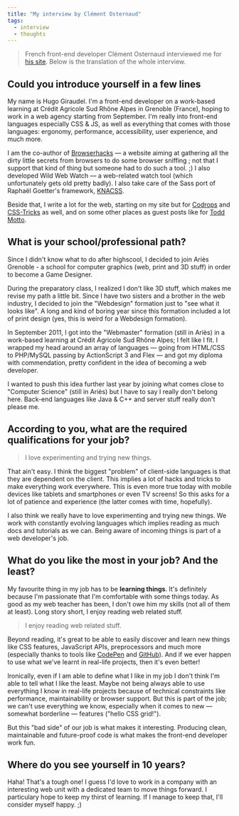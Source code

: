 ```yaml
---
title: "My interview by Clément Osternaud"
tags:
  - interview
  - thoughts
---
```


> French front-end developer Clément Osternaud interviewed me for [his site](http://myressources.com/interview-hugo-giraudel/). Below is the translation of the whole interview. 

## Could you introduce yourself in a few lines

My name is Hugo Giraudel. I'm a front-end developer on a work-based learning at Crédit Agricole Sud Rhône Alpes in Grenoble (France), hoping to work in a web agency starting from September. I'm really into front-end languages especially CSS & JS, as well as everything that comes with those languages: ergonomy, performance, accessibility, user experience, and much more.

I am the co-author of [Browserhacks](http://browserhacks.com) &mdash; a website aiming at gathering all the dirty little secrets from browsers to do some browser sniffing ; not that I support that kind of thing but someone had to do such a tool. ;) I also developed Wild Web Watch &mdash; a web-related watch tool (which unfortunately gets old pretty badly). I also take care of the Sass port of Raphaël Goetter's framework, [KNACSS](http://knacss.com).

Beside that, I write a lot for the web, starting on my site but for [Codrops](http://tympanus.com/codrops/author/hugogiraudel) and [CSS-Tricks](http://css-tricks.com) as well, and on some other places as guest posts like for [Todd Motto](http://toddmotto.com/raw-javascript-jquery-style-fadein-fadeout-functions-hugo-giraudel/).

## What is your school/professional path?

Since I didn't know what to do after highscool, I decided to join Ariès Grenoble - a school for computer graphics (web, print and 3D stuff) in order to become a Game Designer.

During the preparatory class, I realized I don't like 3D stuff, which makes me revise my path a little bit. Since I have two sisters and a brother in the web industry, I decided to join the "Webdesign" formation just to "see what it looks like". A long and kind of boring year since this formation included a lot of print design (yes, this is weird for a Webdesign formation).

In September 2011, I got into the "Webmaster" formation (still in Ariès) in a work-based learning at Crédit Agricole Sud Rhône Alpes; I felt like I fit. I wrapped my head around an array of languages &mdash; going from HTML/CSS to PHP/MySQL passing by ActionScript 3 and Flex &mdash; and got my diploma with commendation, pretty confident in the idea of becoming a web developer.

I wanted to push this idea further last year by joining what comes close to "Computer Science" (still in Ariès) but I have to say I really don't belong here. Back-end languages like Java & C++ and server stuff really don't please me.

## According to you, what are the required qualifications for your job?

> I love experimenting and trying new things.

That ain't easy. I think the biggest "problem" of client-side languages is that they are dependent on the client. This implies a lot of hacks and tricks to make everything work everywhere. This is even more true today with mobile devices like tablets and smartphones or even TV screens! So this asks for a lot of patience and experience (the latter comes with time, hopefully).

I also think we really have to love experimenting and trying new things. We work with constantly evolving languages which implies reading as much docs and tutorials as we can. Being aware of incoming things is part of a web developer's job.

## What do you like the most in your job? And the least?

My favourite thing in my job has to be **learning things**. It's definitely because I'm passionate that I'm comfortable with some things today. As good as my web teacher has been, I don't owe him my skills (not all of them at least). Long story short, I enjoy reading web related stuff.

> I enjoy reading web related stuff.

Beyond reading, it's great to be able to easily discover and learn new things like CSS features, JavaScript APIs, preprocessors and much more (especially thanks to tools like [CodePen](http://codepen.io) and [GitHub](http://github.com)). And if we ever happen to use what we've learnt in real-life projects, then it's even better!

Ironically, even if I am able to define what I like in my job I don't think I'm able to tell what I like the least. Maybe not being always able to use everything I know in real-life projects because of technical constraints like performance, maintainability or browser support. But this is part of the job; we can't use everything we know, especially when it comes to new &mdash; somewhat borderline &mdash; features ("hello CSS grid!").

But this "bad side" of our job is what makes it interesting. Producing clean, maintainable and future-proof code is what makes the front-end developer work fun.

## Where do you see yourself in 10 years?

Haha! That's a tough one! I guess I'd love to work in a company with an interesting web unit with a dedicated team to move things forward. I particulary hope to keep my thirst of learning. If I manage to keep that, I'll consider myself happy. ;)
